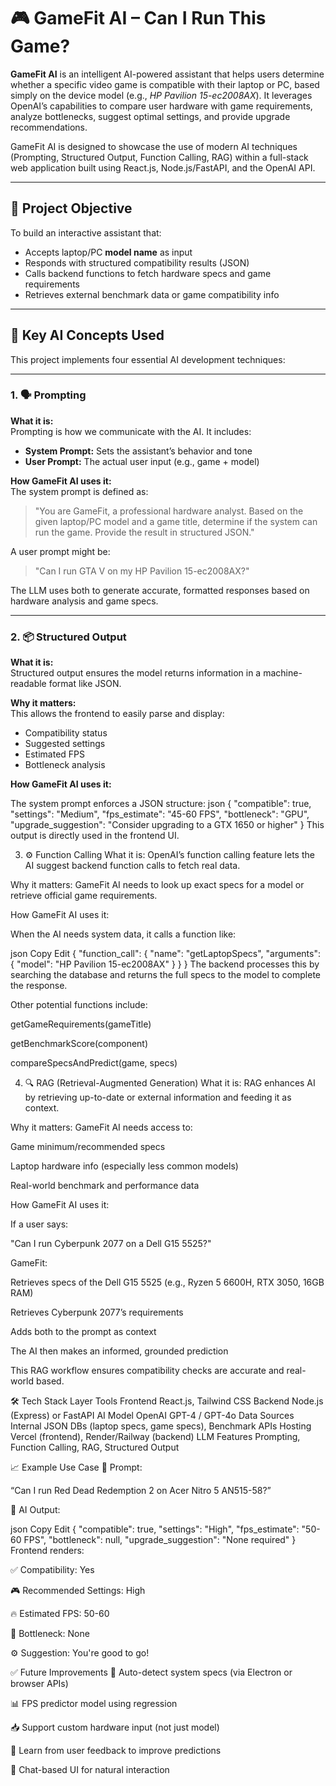 # 🎮 GameFit AI – Can I Run This Game?

**GameFit AI** is an intelligent AI-powered assistant that helps users determine whether a specific video game is compatible with their laptop or PC, based simply on the device model (e.g., *HP Pavilion 15-ec2008AX*). It leverages OpenAI’s capabilities to compare user hardware with game requirements, analyze bottlenecks, suggest optimal settings, and provide upgrade recommendations.

GameFit AI is designed to showcase the use of modern AI techniques (Prompting, Structured Output, Function Calling, RAG) within a full-stack web application built using React.js, Node.js/FastAPI, and the OpenAI API.

---

## 🎯 Project Objective

To build an interactive assistant that:
- Accepts laptop/PC **model name** as input
- Responds with structured compatibility results (JSON)
- Calls backend functions to fetch hardware specs and game requirements
- Retrieves external benchmark data or game compatibility info

---

## 🧠 Key AI Concepts Used

This project implements four essential AI development techniques:

---

### 1. 🗣️ Prompting

**What it is:**  
Prompting is how we communicate with the AI. It includes:

- **System Prompt:** Sets the assistant’s behavior and tone
- **User Prompt:** The actual user input (e.g., game + model)

**How GameFit AI uses it:**  
The system prompt is defined as:
> "You are GameFit, a professional hardware analyst. Based on the given laptop/PC model and a game title, determine if the system can run the game. Provide the result in structured JSON."

A user prompt might be:
> "Can I run GTA V on my HP Pavilion 15-ec2008AX?"

The LLM uses both to generate accurate, formatted responses based on hardware analysis and game specs.

---

### 2. 📦 Structured Output

**What it is:**  
Structured output ensures the model returns information in a machine-readable format like JSON.

**Why it matters:**  
This allows the frontend to easily parse and display:
- Compatibility status
- Suggested settings
- Estimated FPS
- Bottleneck analysis

**How GameFit AI uses it:**

The system prompt enforces a JSON structure:
json
{
  "compatible": true,
  "settings": "Medium",
  "fps_estimate": "45-60 FPS",
  "bottleneck": "GPU",
  "upgrade_suggestion": "Consider upgrading to a GTX 1650 or higher"
}
This output is directly used in the frontend UI.

3. ⚙️ Function Calling
What it is:
OpenAI’s function calling feature lets the AI suggest backend function calls to fetch real data.

Why it matters:
GameFit AI needs to look up exact specs for a model or retrieve official game requirements.

How GameFit AI uses it:

When the AI needs system data, it calls a function like:

json
Copy
Edit
{
  "function_call": {
    "name": "getLaptopSpecs",
    "arguments": {
      "model": "HP Pavilion 15-ec2008AX"
    }
  }
}
The backend processes this by searching the database and returns the full specs to the model to complete the response.

Other potential functions include:

getGameRequirements(gameTitle)

getBenchmarkScore(component)

compareSpecsAndPredict(game, specs)

4. 🔍 RAG (Retrieval-Augmented Generation)
What it is:
RAG enhances AI by retrieving up-to-date or external information and feeding it as context.

Why it matters:
GameFit AI needs access to:

Game minimum/recommended specs

Laptop hardware info (especially less common models)

Real-world benchmark and performance data

How GameFit AI uses it:

If a user says:

"Can I run Cyberpunk 2077 on a Dell G15 5525?"

GameFit:

Retrieves specs of the Dell G15 5525 (e.g., Ryzen 5 6600H, RTX 3050, 16GB RAM)

Retrieves Cyberpunk 2077’s requirements

Adds both to the prompt as context

The AI then makes an informed, grounded prediction

This RAG workflow ensures compatibility checks are accurate and real-world based.

🛠️ Tech Stack
Layer	Tools
Frontend	React.js, Tailwind CSS
Backend	Node.js (Express) or FastAPI
AI Model	OpenAI GPT-4 / GPT-4o
Data Sources	Internal JSON DBs (laptop specs, game specs), Benchmark APIs
Hosting	Vercel (frontend), Render/Railway (backend)
LLM Features	Prompting, Function Calling, RAG, Structured Output

📈 Example Use Case
💬 Prompt:

“Can I run Red Dead Redemption 2 on Acer Nitro 5 AN515-58?”

🤖 AI Output:

json
Copy
Edit
{
  "compatible": true,
  "settings": "High",
  "fps_estimate": "50-60 FPS",
  "bottleneck": null,
  "upgrade_suggestion": "None required"
}
Frontend renders:

✅ Compatibility: Yes

🎮 Recommended Settings: High

🔥 Estimated FPS: 50-60

🧠 Bottleneck: None

⚙️ Suggestion: You're good to go!

✅ Future Improvements
🔄 Auto-detect system specs (via Electron or browser APIs)

📊 FPS predictor model using regression

📥 Support custom hardware input (not just model)

🧠 Learn from user feedback to improve predictions

💬 Chat-based UI for natural interaction